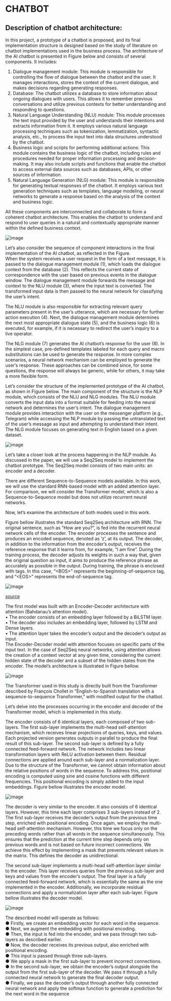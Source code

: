 <h1 class="code-line" data-line-start=0 data-line-end=1 ><a id="CHATBOT_0"></a>CHATBOT</h1>
<h2 class="code-line" data-line-start=1 data-line-end=2 ><a id="Description_of_chatbot_architecture_1"></a>Description of chatbot architecture:</h2>
<p class="has-line-data" data-line-start="3" data-line-end="4">In this project, a prototype of a chatbot is proposed, and its final implementation structure is designed based on the study of literature on chatbot implementations used in the business process. The architecture of the AI chatbot is presented in Figure below and consists of several components. It includes:</p>
<ol>
<li class="has-line-data" data-line-start="4" data-line-end="5">Dialogue management module: This module is responsible for controlling the flow of dialogue between the chatbot and the user. It manages interactions, stores the context of the current dialogue, and makes decisions regarding generating responses.</li>
<li class="has-line-data" data-line-start="5" data-line-end="6">Database: The chatbot utilizes a database to store information about ongoing dialogues with users. This allows it to remember previous conversations and utilize previous contexts for better understanding and responding to questions.</li>
<li class="has-line-data" data-line-start="6" data-line-end="7">Natural Language Understanding (NLU) module: This module processes the text input provided by the user and understands their intentions and extracts information from it. It employs various natural language processing techniques such as tokenization, lemmatization, syntactic analysis, etc., to process the input text into data structures understood by the chatbot.</li>
<li class="has-line-data" data-line-start="7" data-line-end="8">Business logic and scripts for performing additional actions: This module contains the business logic of the chatbot, including rules and procedures needed for proper information processing and decision-making. It may also include scripts and functions that enable the chatbot to access external data sources such as databases, APIs, or other sources of information.</li>
<li class="has-line-data" data-line-start="8" data-line-end="10">Natural Language Generation (NLG) module: This module is responsible for generating textual responses of the chatbot. It employs various text generation techniques such as templates, language modeling, or neural networks to generate a response based on the analysis of the context and business logic.</li>
</ol>
<p class="has-line-data" data-line-start="10" data-line-end="11">All these components are interconnected and collaborate to form a coherent chatbot architecture. This enables the chatbot to understand and respond to user queries in a natural and contextually appropriate manner within the defined business context.</p>

![image](https://github.com/Tsyhankova/Master-s-thesis/assets/52218796/41e93fe3-805f-492a-a97c-d74ab230a408)

<p class="has-line-data" data-line-start="12" data-line-end="14">Let’s also consider the sequence of component interactions in the final implementation of the AI chatbot, as reflected in the Figure.<br>
When the system receives a user request in the form of a text message, it is passed to the dialogue management module (1), which loads the dialogue context from the database (2). This reflects the current state of correspondence with the user based on previous events in the dialogue window. The dialogue management module forwards the message and context to the NLU module (3), where the input text is converted. The transformed input data is then passed to the neural network for classifying the user’s intent.</p>
<p class="has-line-data" data-line-start="15" data-line-end="16">The NLU module is also responsible for extracting relevant query parameters present in the user’s utterance, which are necessary for further action execution (4). Next, the dialogue management module determines the next most appropriate dialogue state (5), and the business logic (6) is executed, for example, if it is necessary to redirect the user’s inquiry to a live operator.</p>
<p class="has-line-data" data-line-start="17" data-line-end="18">The NLG module (7) generates the AI chatbot’s response for the user (8). In the simplest case, pre-defined templates labeled for each query and macro substitutions can be used to generate the response. In more complex scenarios, a neural network mechanism can be employed to generate the user’s response. These approaches can be combined since, for some questions, the response will always be generic, while for others, it may take a more flexible form.</p>

<p class="has-line-data" data-line-start="1" data-line-end="2">Let’s consider the structure of the implemented prototype of the AI chatbot, as shown in Figure below. The main component of the structure is the NLP module, which consists of the NLU and NLG modules. The NLU module converts the input data into a format suitable for feeding into the neural network and determines the user’s intent. The dialogue management module provides interaction with the user on the messenger platform (e.g., Telegram) while accessing the NLP module by passing the untranslated text of the user’s message as input and attempting to understand their intent. The NLG module focuses on generating text in English based on a given dataset.</p>

![image](https://github.com/Tsyhankova/Master-s-thesis/assets/52218796/942f6f8d-ba48-4d36-b56c-c029a0d64620)

<p class="has-line-data" data-line-start="0" data-line-end="1">Let’s take a closer look at the process happening in the NLP module. As discussed in the paper, we will use a Seq2Seq model to implement the chatbot prototype. The Seq2Seq model consists of two main units: an encoder and a decoder.</p>
<p class="has-line-data" data-line-start="2" data-line-end="3">There are different Sequence-to-Sequence models available. In this work, we will use the standard RNN-based model with an added attention layer. For comparison, we will consider the Transformer model, which is also a Sequence-to-Sequence model but does not utilize recurrent neural networks.</p>
<p class="has-line-data" data-line-start="4" data-line-end="5">Now, let’s examine the architecture of both models used in this work.</p>
<p class="has-line-data" data-line-start="6" data-line-end="7">Figure bellow illustrates the standard Seq2Seq architecture with RNN. The original sentence, such as “How are you?”, is fed into the recurrent neural network cells of the encoder. The encoder processes the sentence and produces an encoded sequence, denoted as ‘z’, at its output. The decoder, in addition to the information from the encoder’s output, receives the reference response that it learns from, for example, “I am fine”. During the training process, the decoder adjusts its weights in such a way that, given the original question as input, it aims to produce the reference phrase as accurately as possible in the output. During training, the phrase is enclosed with tags. In this case, “&lt;BOS&gt;” represents the beginning-of-sequence tag, and “&lt;EOS&gt;” represents the end-of-sequence tag.</p>

![image](https://github.com/Tsyhankova/Master-s-thesis/assets/52218796/8cbf3596-518a-40b5-b29d-5564eaece2de)

[source](https://docs.chainer.org/en/stable/examples/seq2seq.html)

<p class="has-line-data" data-line-start="1" data-line-end="6">The first model was built with an Encoder-Decoder architecture with attention (Bahdanau’s attention model).<br>
•   The encoder consists of an embedding layer followed by a BiLSTM layer.<br>
•   The decoder also includes an embedding layer, followed by LSTM and Dense layers.<br>
•   The attention layer takes the encoder’s output and the decoder’s output as input.<br>
The Encoder-Decoder model with attention focuses on specific parts of the input text. In the case of Seq2Seq neural networks, using attention allows the creation of a context vector at any given time, considering the current hidden state of the decoder and a subset of the hidden states from the encoder. The model’s architecture is illustrated in Figure bellow.</p>

![image](https://github.com/Tsyhankova/Master-s-thesis/assets/52218796/add7b33f-0e10-4b16-84dd-d3b612eeee00)

<p class="has-line-data" data-line-start="1" data-line-end="2">The Transformer used in this study is directly built from the Transformer described by François Chollet in “English-to-Spanish translation with a sequence-to-sequence Transformer,” with modified output for the chatbot.</p>
<p class="has-line-data" data-line-start="3" data-line-end="4">Let’s delve into the processes occurring in the encoder and decoder of the Transformer model, which is implemented in this study.</p>
<p class="has-line-data" data-line-start="5" data-line-end="6">The encoder consists of 6 identical layers, each composed of two sub-layers. The first sub-layer implements the multi-head self-attention mechanism, which receives linear projections of queries, keys, and values. Each projected version generates outputs in parallel to produce the final result of this sub-layer. The second sub-layer is defined by a fully connected feed-forward network. The network includes two linear transformation layers with ReLU activation between them. Residual connections are applied around each sub-layer and a normalization layer. Due to the structure of the Transformer, we cannot obtain information about the relative positions of words in the sequence. To address this, positional encoding is computed using sine and cosine functions with different frequencies. This positional encoding is simply added to the input embeddings. Figure bellow illustrates the encoder model.</p>

![image](https://github.com/Tsyhankova/Master-s-thesis/assets/52218796/3194451c-68bb-43e1-8a17-4ba35dc94179)

<p class="has-line-data" data-line-start="1" data-line-end="2">The decoder is very similar to the encoder. It also consists of 6 identical layers. However, this time each layer comprises 3 sub-layers instead of 2. The first sub-layer receives the decoder’s output from the previous time step, enriched with positional encoding. Once again, we employ the multi-head self-attention mechanism. However, this time we focus only on the preceding words rather than all words in the sequence simultaneously. This ensures that the prediction at the current time step depends only on previous words and is not based on future incorrect connections. We achieve this effect by implementing a mask that prevents relevant values in the matrix. This defines the decoder as unidirectional.</p>
<p class="has-line-data" data-line-start="3" data-line-end="4">The second sub-layer implements a multi-head self-attention layer similar to the encoder. This layer receives queries from the previous sub-layer and keys and values from the encoder’s output. The final layer is a fully connected feed-forward network, which is essentially the same as the one implemented in the encoder. Additionally, we incorporate residual connections and apply a normalization layer after each sub-layer. Figure bellow illustrates the decoder model.</p>

![image](https://github.com/Tsyhankova/Master-s-thesis/assets/52218796/c8f89d27-79f8-48af-a2f4-bbe0de7eb9cb)

<p class="has-line-data" data-line-start="1" data-line-end="10">The described model will operate as follows:<br>
● Firstly, we create an embedding vector for each word in the sequence.<br>
● Next, we augment the embedding with positional encoding.<br>
● Then, the input is fed into the encoder, and we pass through two sub-layers as described earlier.<br>
● Now, the decoder receives its previous output, also enriched with positional encoding.<br>
● This input is passed through three sub-layers.<br>
● We apply a mask in the first sub-layer to prevent incorrect connections.<br>
● In the second sub-layer, we obtain the encoder’s output alongside the output from the first sub-layer of the decoder. We pass it through a fully connected neural network to generate the final decoder output.<br>
● Finally, we pass the decoder’s output through another fully connected neural network and apply the softmax function to generate a prediction for the next word in the sequence</p>


